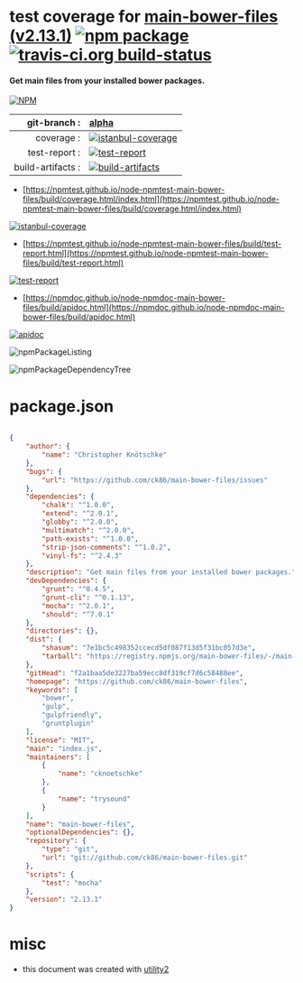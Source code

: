 # test coverage for  [main-bower-files (v2.13.1)](https://github.com/ck86/main-bower-files)  [![npm package](https://img.shields.io/npm/v/npmtest-main-bower-files.svg?style=flat-square)](https://www.npmjs.org/package/npmtest-main-bower-files) [![travis-ci.org build-status](https://api.travis-ci.org/npmtest/node-npmtest-main-bower-files.svg)](https://travis-ci.org/npmtest/node-npmtest-main-bower-files)
#### Get main files from your installed bower packages.

[![NPM](https://nodei.co/npm/main-bower-files.png?downloads=true&downloadRank=true&stars=true)](https://www.npmjs.com/package/main-bower-files)

| git-branch : | [alpha](https://github.com/npmtest/node-npmtest-main-bower-files/tree/alpha)|
|--:|:--|
| coverage : | [![istanbul-coverage](https://npmtest.github.io/node-npmtest-main-bower-files/build/coverage.badge.svg)](https://npmtest.github.io/node-npmtest-main-bower-files/build/coverage.html/index.html)|
| test-report : | [![test-report](https://npmtest.github.io/node-npmtest-main-bower-files/build/test-report.badge.svg)](https://npmtest.github.io/node-npmtest-main-bower-files/build/test-report.html)|
| build-artifacts : | [![build-artifacts](https://npmtest.github.io/node-npmtest-main-bower-files/glyphicons_144_folder_open.png)](https://github.com/npmtest/node-npmtest-main-bower-files/tree/gh-pages/build)|

- [https://npmtest.github.io/node-npmtest-main-bower-files/build/coverage.html/index.html](https://npmtest.github.io/node-npmtest-main-bower-files/build/coverage.html/index.html)

[![istanbul-coverage](https://npmtest.github.io/node-npmtest-main-bower-files/build/screenCapture.buildCi.browser.%252Ftmp%252Fbuild%252Fcoverage.lib.html.png)](https://npmtest.github.io/node-npmtest-main-bower-files/build/coverage.html/index.html)

- [https://npmtest.github.io/node-npmtest-main-bower-files/build/test-report.html](https://npmtest.github.io/node-npmtest-main-bower-files/build/test-report.html)

[![test-report](https://npmtest.github.io/node-npmtest-main-bower-files/build/screenCapture.buildCi.browser.%252Ftmp%252Fbuild%252Ftest-report.html.png)](https://npmtest.github.io/node-npmtest-main-bower-files/build/test-report.html)

- [https://npmdoc.github.io/node-npmdoc-main-bower-files/build/apidoc.html](https://npmdoc.github.io/node-npmdoc-main-bower-files/build/apidoc.html)

[![apidoc](https://npmdoc.github.io/node-npmdoc-main-bower-files/build/screenCapture.buildCi.browser.%252Ftmp%252Fbuild%252Fapidoc.html.png)](https://npmdoc.github.io/node-npmdoc-main-bower-files/build/apidoc.html)

![npmPackageListing](https://npmtest.github.io/node-npmtest-main-bower-files/build/screenCapture.npmPackageListing.svg)

![npmPackageDependencyTree](https://npmtest.github.io/node-npmtest-main-bower-files/build/screenCapture.npmPackageDependencyTree.svg)



# package.json

```json

{
    "author": {
        "name": "Christopher Knötschke"
    },
    "bugs": {
        "url": "https://github.com/ck86/main-bower-files/issues"
    },
    "dependencies": {
        "chalk": "^1.0.0",
        "extend": "^2.0.1",
        "globby": "^2.0.0",
        "multimatch": "^2.0.0",
        "path-exists": "^1.0.0",
        "strip-json-comments": "^1.0.2",
        "vinyl-fs": "^2.4.3"
    },
    "description": "Get main files from your installed bower packages.",
    "devDependencies": {
        "grunt": "^0.4.5",
        "grunt-cli": "^0.1.13",
        "mocha": "^2.0.1",
        "should": "^7.0.1"
    },
    "directories": {},
    "dist": {
        "shasum": "7e1bc5c498352ccecd5df087f13d5f31bc057d3e",
        "tarball": "https://registry.npmjs.org/main-bower-files/-/main-bower-files-2.13.1.tgz"
    },
    "gitHead": "f2a1baa5de3227ba59ecc8df319cf7d6c58488ee",
    "homepage": "https://github.com/ck86/main-bower-files",
    "keywords": [
        "bower",
        "gulp",
        "gulpfriendly",
        "gruntplugin"
    ],
    "license": "MIT",
    "main": "index.js",
    "maintainers": [
        {
            "name": "cknoetschke"
        },
        {
            "name": "trysound"
        }
    ],
    "name": "main-bower-files",
    "optionalDependencies": {},
    "repository": {
        "type": "git",
        "url": "git://github.com/ck86/main-bower-files.git"
    },
    "scripts": {
        "test": "mocha"
    },
    "version": "2.13.1"
}
```



# misc
- this document was created with [utility2](https://github.com/kaizhu256/node-utility2)
